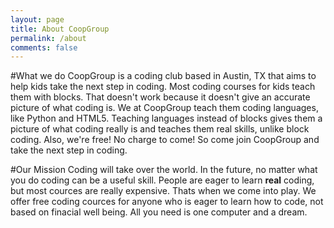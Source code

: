 ```yaml
---
layout: page
title: About CoopGroup
permalink: /about
comments: false
---
```


#What we do
CoopGroup is a coding club based in Austin, TX that aims to help kids take the next step in coding. Most coding courses for kids teach them with blocks. That doesn't work because it doesn't give an accurate picture of what coding is. We at CoopGroup teach them coding languages, like Python and HTML5. Teaching languages instead of blocks gives them a picture of what coding really is and teaches them real skills, unlike block coding. Also, we're free! No charge to come! So come join CoopGroup and take the next step in coding.

#Our Mission 
Coding will take over the world. In the future, no matter what you do coding can be a useful skill. People are eager to learn **real** coding, but most cources are really expensive. Thats when we come into play. We offer free coding cources for anyone who is eager to learn how to code, not based on finacial well being.  All you need is one computer and a dream.
